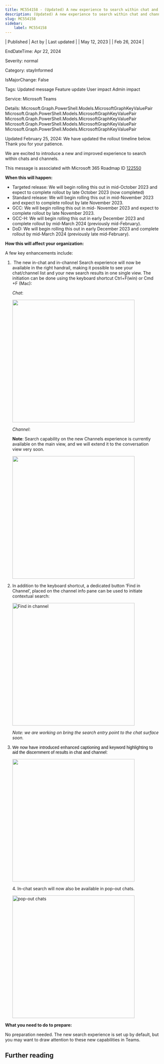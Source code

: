 ```yaml
---
title: MC554158 - (Updated) A new experience to search within chat and channels.
description: (Updated) A new experience to search within chat and channels.
slug: MC554158
sidebar:
    label: MC554158
---
```



| Published | Act by | Last updated |
| May 12, 2023 |  | Feb 26, 2024 |

EndDateTime: Apr 22, 2024

Severity: normal

Category: stayInformed

IsMajorChange: False

Tags: Updated message Feature update User impact Admin impact

Service: Microsoft Teams

Details: Microsoft.Graph.PowerShell.Models.MicrosoftGraphKeyValuePair Microsoft.Graph.PowerShell.Models.MicrosoftGraphKeyValuePair Microsoft.Graph.PowerShell.Models.MicrosoftGraphKeyValuePair Microsoft.Graph.PowerShell.Models.MicrosoftGraphKeyValuePair Microsoft.Graph.PowerShell.Models.MicrosoftGraphKeyValuePair

<p>Updated February 25, 2024: We have updated the rollout timeline below. Thank you for your patience.</p><p>We are excited to introduce a new and improved experience to search within chats and channels.&nbsp;&nbsp;<br></p><p>This message is associated with Microsoft 365 Roadmap ID <a href="https://www.microsoft.com/microsoft-365/roadmap?rtc=1&amp;searchterms=98121&amp;filters=&amp;searchterms=122550" target="_blank">122550</a></p><p><b>When this will happen:</b><br></p><ul><li>Targeted release: We will begin rolling this out in mid-October 2023 and expect to complete rollout by late October 2023 (now completed)
</li><li>Standard release: We will begin rolling this out in mid-November 2023 and expect to complete rollout by late November 2023.
</li><li>GCC: We will begin rolling this out in mid- November 2023 and expect to complete rollout by late November 2023.
</li><li>GCC-H: We will begin rolling this out in early December 2023 and complete rollout by mid-March 2024 (previously mid-February). 
</li><li>DoD: We will begin rolling this out in early December 2023 and complete rollout by mid-March 2024 (previously late mid-February).</li></ul><p><b>How this will affect your organization:</b></p><p>A few key enhancements include:</p><ol><li><p>&nbsp;The new in-chat and in-channel Search experience will now be available in the right handrail, making it possible to see your chat/channel list and your new search results in one single view. The initiation can be done using the keyboard shortcut Ctrl+F(win) or Cmd +F (Mac):</p><p><i>Chat</i>:</p><p><img src="https://img-prod-cms-rt-microsoft-com.akamaized.net/cms/api/am/imageFileData/RW13PMX?ver=80d4" style="width: 400px;"></p><p><i>Channel</i>:</p><p><b>Note</b>: Search capability on the new Channels experience is currently available on the main view, and we will extend it to the conversation view very soon.</p><p><img src="https://img-prod-cms-rt-microsoft-com.akamaized.net/cms/api/am/imageFileData/RW13Ndt?ver=4fab" style="width: 400px;"><br></p></li><li>In addition to the keyboard shortcut, a dedicated button ‘Find in Channel’, placed on the channel info pane can be used to initiate contextual search:<p></p><p><img src="https://img-prod-cms-rt-microsoft-com.akamaized.net/cms/api/am/imageFileData/RW13PN9?ver=d16a" style="width: 400px;" alt="Find in channel"></p><p><i>Note: we are working on bring the search entry point to the chat surface soon.&nbsp;</i> &nbsp; &nbsp;</p><p></p></li><li><span style="color: rgb(0, 0, 0); font-family: sans-serif; font-size: 14px; font-style: normal; font-variant-ligatures: normal; font-variant-caps: normal; font-weight: 400; letter-spacing: normal; orphans: 2; text-align: left; text-indent: 0px; text-transform: none; white-space: normal; widows: 2; word-spacing: 0px; -webkit-text-stroke-width: 0px; background-color: rgb(255, 255, 255); text-decoration-thickness: initial; text-decoration-style: initial; text-decoration-color: initial; display: inline !important; float: none;">We now have introduced enhanced captioning and keyword highlighting to aid the discernment of results in chat and channel:</span><br><p><img src="https://img-prod-cms-rt-microsoft-com.akamaized.net/cms/api/am/imageFileData/RW13PNp?ver=30dd" style="width: 400px;"><br></p></li><alt="keyword highlighting"li="">4.	In-chat search will now also be available in pop-out chats.<br><p><img src="https://img-prod-cms-rt-microsoft-com.akamaized.net/cms/api/am/imageFileData/RW13Sqb?ver=30d9" style="width: 400px;" alt="pop-out chats"><br></p></alt="keyword></ol><p><b>What you need to do to prepare:</b><br></p><p>No preparation needed. The new search experience is set up by default, but you may want to draw attention to these new capabilities in Teams.</p>

## Further reading
